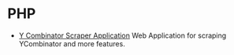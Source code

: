 # PHP
- [Y Combinator Scraper Application](ycombinator-scraper-ci)
  Web Application for scraping YCombinator and more features.


